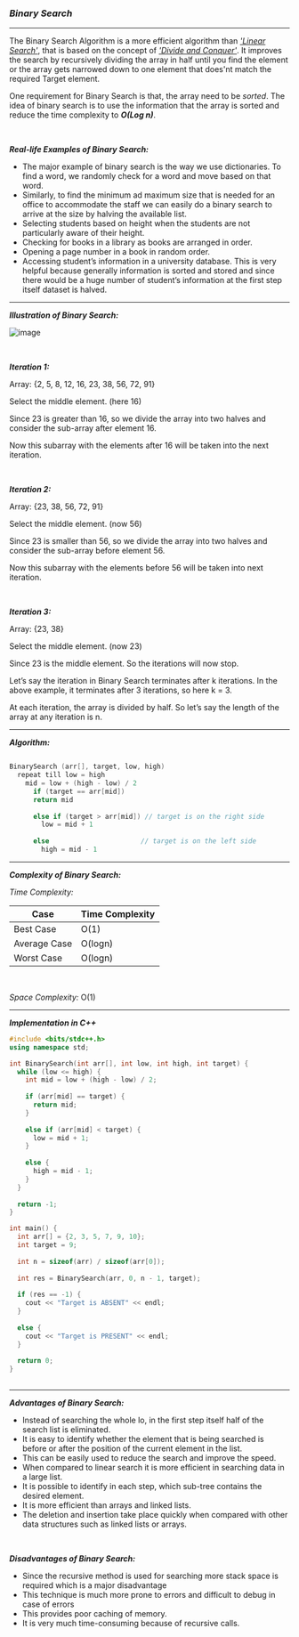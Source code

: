 ### ***Binary Search***

<hr>

The Binary Search Algorithm is a more efficient algorithm than [_'Linear Search'_](https://github.com/HimeshKohad/Searching_Algorithms/blob/main/Algorithms/LinearSearch.md), that is based on the concept of [_'Divide and Conquer'_](https://github.com/HimeshKohad/Sorting_Algos/blob/main/Algorithms/DivideAndConquer.md). It improves the search by recursively dividing the array in half until you find the element or the array gets narrowed down to one element that does'nt match the required Target element.

One requirement for Binary Search is that, the array need to be _sorted_.
The idea of binary search is to use the information that the array is sorted and reduce the time complexity to ***O(Log n)***. 

<br>

***Real-life Examples of Binary Search:***
- The major example of binary search is the way we use dictionaries. To find a word, we randomly check for a word and move based on that word.
- Similarly, to find the minimum ad maximum size that is needed for an office to accommodate the staff we can easily do a binary search to arrive at the size by halving the available list.
- Selecting students based on height when the students are not particularly aware of their height.
- Checking for books in a library as books are arranged in order.
- Opening a page number in a book in random order.
- Accessing student’s information in a university database. This is very helpful because generally information is sorted and stored and since there would be a huge number of student’s information at the first step itself dataset is halved.

<hr>

***Illustration of Binary Search:***

![image](https://user-images.githubusercontent.com/107066424/211372134-d6963284-1ed9-4556-a323-2be9224a6cd8.png)

<br>

***Iteration 1:***

Array: {2, 5, 8, 12, 16, 23, 38, 56, 72, 91}

Select the middle element. (here 16)

Since 23 is greater than 16, so we divide the array into two halves and consider the sub-array after element 16.

Now this subarray with the elements after 16 will be taken into the next iteration.

<br>

***Iteration 2:*** 

Array: {23, 38, 56, 72, 91}

Select the middle element. (now 56)

Since 23 is smaller than 56, so we divide the array into two halves and consider the sub-array before element 56.

Now this subarray with the elements before 56 will be taken into next iteration.

<br>

***Iteration 3:***

Array: {23, 38}

Select the middle element. (now 23)

Since 23 is the middle element. So the iterations will now stop.

Let’s say the iteration in Binary Search terminates after k iterations. In the above example, it terminates after 3 iterations, so here k = 3.

At each iteration, the array is divided by half. So let’s say the length of the array at any iteration is n.

<hr>

***Algorithm:***

```cpp

BinarySearch (arr[], target, low, high) 
  repeat till low = high
    mid = low + (high - low) / 2
      if (target == arr[mid]) 
      return mid
      
      else if (target > arr[mid]) // target is on the right side
        low = mid + 1
        
      else                       // target is on the left side
        high = mid - 1

```

<hr>

***Complexity of Binary Search:***

_Time Complexity:_

| Case | Time Complexity |
|------|------|
|Best Case|O(1)|
|Average Case|O(logn)|
|Worst Case|O(logn)|

<br>

_Space Complexity:_ O(1) 

<hr>

***Implementation in C++***

```cpp
#include <bits/stdc++.h>
using namespace std;

int BinarySearch(int arr[], int low, int high, int target) {
  while (low <= high) {
    int mid = low + (high - low) / 2;
    
    if (arr[mid] == target) {
      return mid;
    }
    
    else if (arr[mid] < target) {
      low = mid + 1;
    }
    
    else {
      high = mid - 1;
    }
  }
  
  return -1;
}

int main() {
  int arr[] = {2, 3, 5, 7, 9, 10};
  int target = 9;
  
  int n = sizeof(arr) / sizeof(arr[0]);
  
  int res = BinarySearch(arr, 0, n - 1, target);
  
  if (res == -1) {
    cout << "Target is ABSENT" << endl;
  }
    
  else {
    cout << "Target is PRESENT" << endl;
  }
  
  return 0;
}
 
```

<hr>

***Advantages of Binary Search:***

- Instead of searching the whole lo, in the first step itself half of the search list is eliminated.
- It is easy to identify whether the element that is being searched is before or after the position of the current element in the list.
- This can be easily used to reduce the search and improve the speed.
- When compared to linear search it is more efficient in searching data in a large list.
- It is possible to identify in each step, which sub-tree contains the desired element.
- It is more efficient than arrays and linked lists.
- The deletion and insertion take place quickly when compared with other data structures such as linked lists or arrays.

<br>

***Disadvantages of Binary Search:***

- Since the recursive method is used for searching more stack space is required which is a major disadvantage
- This technique is much more prone to errors and difficult to debug in case of errors
- This provides poor caching of memory.
- It is very much time-consuming because of recursive calls.
